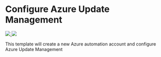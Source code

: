 # Configure Azure Update Management

<a href="https://portal.azure.com/#create/Microsoft.Template/uri/https%3A%2F%2Fraw.githubusercontent.com%2Fans-cloud%2Fazure_service_catalogue%2Fmaster%2Fupdate-management%2FazureDeploy2.json" target="_blank">
    <img src="http://azuredeploy.net/deploybutton.png"/>
</a>
<a href="http://armviz.io/#/?load=https%3A%2F%2Fraw.githubusercontent.com%2Fans-cloud%2Fazure_service_catalogue%2Fmaster%2Fupdate-management%2FazureDeploy2.json" target="_blank">
    <img src="http://armviz.io/visualizebutton.png"/>
</a>


This template will create a new Azure automation account and configure Azure Update Management


